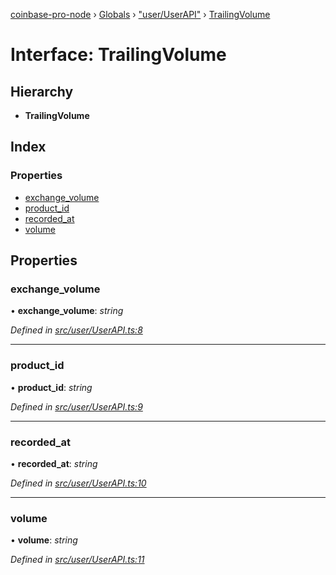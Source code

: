 [coinbase-pro-node](../README.md) › [Globals](../globals.md) › ["user/UserAPI"](../modules/_user_userapi_.md) › [TrailingVolume](_user_userapi_.trailingvolume.md)

# Interface: TrailingVolume

## Hierarchy

- **TrailingVolume**

## Index

### Properties

- [exchange_volume](_user_userapi_.trailingvolume.md#exchange_volume)
- [product_id](_user_userapi_.trailingvolume.md#product_id)
- [recorded_at](_user_userapi_.trailingvolume.md#recorded_at)
- [volume](_user_userapi_.trailingvolume.md#volume)

## Properties

### exchange_volume

• **exchange_volume**: _string_

_Defined in [src/user/UserAPI.ts:8](https://github.com/bennyn/coinbase-pro-node/blob/6dc414a/src/user/UserAPI.ts#L8)_

---

### product_id

• **product_id**: _string_

_Defined in [src/user/UserAPI.ts:9](https://github.com/bennyn/coinbase-pro-node/blob/6dc414a/src/user/UserAPI.ts#L9)_

---

### recorded_at

• **recorded_at**: _string_

_Defined in [src/user/UserAPI.ts:10](https://github.com/bennyn/coinbase-pro-node/blob/6dc414a/src/user/UserAPI.ts#L10)_

---

### volume

• **volume**: _string_

_Defined in [src/user/UserAPI.ts:11](https://github.com/bennyn/coinbase-pro-node/blob/6dc414a/src/user/UserAPI.ts#L11)_
